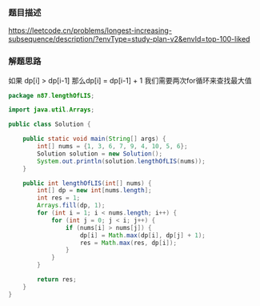 ### 题目描述

https://leetcode.cn/problems/longest-increasing-subsequence/description/?envType=study-plan-v2&envId=top-100-liked

### 解题思路

如果 dp[i] > dp[i-1] 那么dp[i] = dp[i-1] + 1
我们需要两次for循环来查找最大值

```java
package n87.lengthOfLIS;

import java.util.Arrays;

public class Solution {

    public static void main(String[] args) {
        int[] nums = {1, 3, 6, 7, 9, 4, 10, 5, 6};
        Solution solution = new Solution();
        System.out.println(solution.lengthOfLIS(nums));
    }

    public int lengthOfLIS(int[] nums) {
        int[] dp = new int[nums.length];
        int res = 1;
        Arrays.fill(dp, 1);
        for (int i = 1; i < nums.length; i++) {
            for (int j = 0; j < i; j++) {
                if (nums[i] > nums[j]) {
                    dp[i] = Math.max(dp[i], dp[j] + 1);
                    res = Math.max(res, dp[i]);
                }
            }
        }

        return res;
    }
}

```